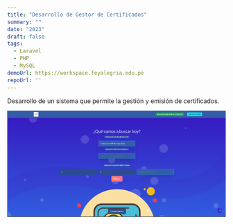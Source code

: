 ```yaml
---
title: "Desarrollo de Gestor de Certificados"
summary: ""
date: "2023"
draft: false
tags:
  - Laravel
  - PHP
  - MySQL
demoUrl: https://workspace.feyalegria.edu.pe
repoUrl: ''
---
```


Desarrollo de un sistema que permite la gestión y emisión de certificados.

![UARM](../../../../public/proyectos/uarm_cert.png)
